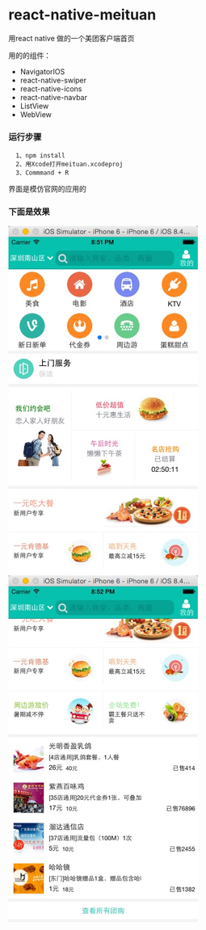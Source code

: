 # react-native-meituan
用react native 做的一个美团客户端首页

用的的组件：
 
* NavigatorIOS
* react-native-swiper
* react-native-icons
* react-native-navbar
* ListView
* WebView
 
### 运行步骤

```shell
  1、npm install
  2、用Xcode打开meituan.xcodeproj
  3、Commmand + R
```

界面是模仿官网的应用的

### 下面是效果

<img src="https://raw.githubusercontent.com/362228416/react-native-meituan/master/1.png"/>

<img src="https://raw.githubusercontent.com/362228416/react-native-meituan/master/2.png"/>
